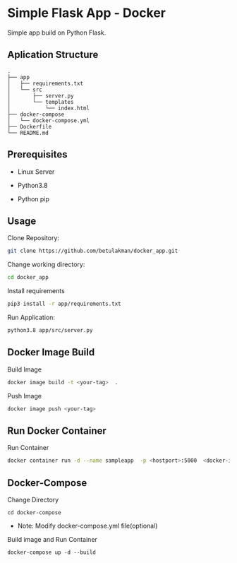 

 # Simple Flask App - Docker 

 Simple app build on Python Flask. 

 
 ## Aplication Structure 

 ```
 .
├── app
│   ├── requirements.txt
│   └── src
│       ├── server.py
│       └── templates
│           └── index.html
├── docker-compose
│   └── docker-compose.yml
├── Dockerfile
└── README.md

``` 



## Prerequisites 

* Linux Server 

* Python3.8

* Python pip


## Usage

Clone Repository:

```bash 
git clone https://github.com/betulakman/docker_app.git
```

Change working directory:
``` bash
cd docker_app
```

Install requirements

```bash
pip3 install -r app/requirements.txt
```

Run Application:

```bash
python3.8 app/src/server.py
```


## Docker Image Build

Build Image
```bash
docker image build -t <your-tag>  . 
```

Push Image 
```bash 
docker image push <your-tag>
```

## Run Docker Container

Run Container
```bash
docker container run -d --name sampleapp  -p <hostport>:5000  <docker-image>
```

## Docker-Compose

Change Directory
```
cd docker-compose
```

* Note:  Modify docker-compose.yml file(optional)

Build image and Run Container
```
docker-compose up -d --build
```

